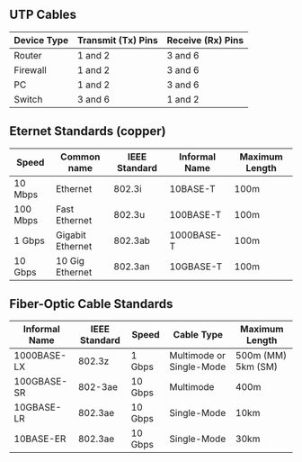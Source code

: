 ## UTP Cables
| Device Type | Transmit (Tx) Pins | Receive (Rx) Pins |
|-------------|--------------------|-------------------|
| Router      | 1 and 2            | 3 and 6           |
| Firewall    | 1 and 2            | 3 and 6           |
| PC          | 1 and 2            | 3 and 6           |
| Switch      | 3 and 6            | 1 and 2           |

## Eternet Standards (copper)
| Speed    | Common name      | IEEE Standard | Informal Name | Maximum Length |
|----------|------------------|---------------|---------------|----------------|
| 10 Mbps  | Ethernet         | 802.3i        | 10BASE-T      | 100m           |
| 100 Mbps | Fast Ethernet    | 802.3u        | 100BASE-T     | 100m           |
| 1 Gbps   | Gigabit Ethernet | 802.3ab       | 1000BASE-T    | 100m           |
| 10 Gbps  | 10 Gig Ethernet  | 802.3an       | 10GBASE-T     | 100m           |

## Fiber-Optic Cable Standards
| Informal Name | IEEE Standard | Speed   | Cable Type               | Maximum Length     |
|---------------|---------------|---------|--------------------------|--------------------|
| 1000BASE-LX   | 802.3z        | 1 Gbps  | Multimode or Single-Mode | 500m (MM) 5km (SM) |
| 100GBASE-SR   | 802-3ae       | 10 Gbps | Multimode                | 400m               |
| 10GBASE-LR    | 802.3ae       | 10 Gbps | Single-Mode              | 10km               |
| 10BASE-ER     | 802.3ae       | 10 Gbps | Single-Mode              | 30km               |